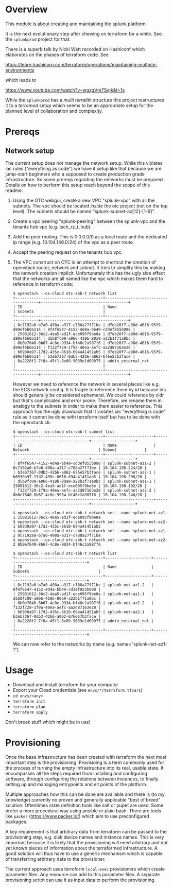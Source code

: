 # Overview

This module is about creating and maintaining the splunk platform.

It is the next evolutionary step after chewing on terraform for a while. See the `splunkprod` project for that.

There is a superb talk by Nicki Watt recorded on Hashiconf which elaborates on the phases of terraform code. See

https://learn.hashicorp.com/terraform/operations/maintaining-multiple-environments

which leads to

https://www.youtube.com/watch?v=wgzgVm7Sqlk&t=1s

While the `splunkprod` has a *multi terralith* structure this project restructures it to a *terramod* setup which seems to be an appropriate setup for the planned level of collaboration and complexity.

# Prereqs
## Network setup
The current setup does not manage the network setup. While this violates iac rules ("everything as code") we have it setup like that because we are jump-start beginners who a supposed to create production grade infrastructure. So some prereqs regarding the networks must be prepared. Details on how to perform this setup reach beyond the scope of this readme.

1. Using the OTC webgui, create a new VPC "splunk-vpc" with all the subnets. The vpc should be located *inside* the otc project (not on the top level). The subnets should be named "splunk-subnet-az[12]-[1-9]".
1. Create a vpc peering "splunk-peering" between the splunk-vpc and the tenants hub vpc (e.g. tsch_rz_t_hub).
1. Add the peer routing. This is 0.0.0.0/0 as a local route and the dedicated ip range (e.g. 10.104.146.0/24) of the vpc as a peer route.
1. Accept the peering request on the tenants hub vpc.
1. The VPC construct on OTC is an attempt to shortcut the creation of openstack router, network and subnet. It tries to simplify this by making the network creation implicit. Unfortunately this has the ugly side effect that the networks are all named like the vpc which makes them hard to reference in terraform code:

    ```
    $ openstack --os-cloud otc-sbb-t network list
    +--------------------------------------+--------------------------------------+--------------------------------------+
    | ID                                   | Name                                 | Subnets                              |
    +--------------------------------------+--------------------------------------+--------------------------------------+
    | 0c7192a0-b7a0-498a-a317-c788a27f71be | d7eb20f7-a98d-4616-95f9-d89ef6b0a114 | 8f4f6547-4152-4d4a-bb49-cd3ef855b098 |
    | 25081612-36c2-4ea5-ad1f-ece095f9be8e | d7eb20f7-a98d-4616-95f9-d89ef6b0a114 | d5b8fc09-a066-419b-80a9-a22b1f71a0bc |
    | 8b0e7640-8b67-4c8e-9934-bf46c2a987f6 | d7eb20f7-a98d-4616-95f9-d89ef6b0a114 | f132f729-1f9a-40ea-aefc-aa2d87163e28 |
    | b6930a97-17d2-435c-8610-694a41451ab5 | d7eb20f7-a98d-4616-95f9-d89ef6b0a114 | b3eb7367-0db3-42b6-a062-676e57b3face |
    | 0a2228f2-7f8a-45f1-8e09-9039e1d09975 | admin_external_net                   |                                      |
    +--------------------------------------+--------------------------------------+--------------------------------------+
    ```
    However we need to reference the network in several places like e.g. the ECS network config. It is fragile to reference them by id because ids should generally be considered ephemeral. We could reference by cidr but that's complicated and error prone. Therefore, we rename them in analogy to the subnets in order to make them easier to reference. This approach has the ugly drawback that it violates iac "everything is code" rule as it cannot be done with terraform itself but has to be done with the openstack cli:

    ```
    $ openstack --os-cloud otc-sbb-t subnet list
    +--------------------------------------+---------------------+--------------------------------------+-------------------+
    | ID                                   | Name                | Network                              | Subnet            |
    +--------------------------------------+---------------------+--------------------------------------+-------------------+
    | 8f4f6547-4152-4d4a-bb49-cd3ef855b098 | splunk-subnet-az1-2 | 0c7192a0-b7a0-498a-a317-c788a27f71be | 10.104.198.224/28 |
    | b3eb7367-0db3-42b6-a062-676e57b3face | splunk-subnet-az2-1 | b6930a97-17d2-435c-8610-694a41451ab5 | 10.104.198.208/28 |
    | d5b8fc09-a066-419b-80a9-a22b1f71a0bc | splunk-subnet-az1-1 | 25081612-36c2-4ea5-ad1f-ece095f9be8e | 10.104.198.192/28 |
    | f132f729-1f9a-40ea-aefc-aa2d87163e28 | splunk-subnet-az2-2 | 8b0e7640-8b67-4c8e-9934-bf46c2a987f6 | 10.104.198.240/28 |
    +--------------------------------------+---------------------+--------------------------------------+-------------------+
    
    $ openstack --os-cloud otc-sbb-t network set --name splunk-net-az1-1 25081612-36c2-4ea5-ad1f-ece095f9be8e
    $ openstack --os-cloud otc-sbb-t network set --name splunk-net-az2-1 b6930a97-17d2-435c-8610-694a41451ab5
    $ openstack --os-cloud otc-sbb-t network set --name splunk-net-az1-2 0c7192a0-b7a0-498a-a317-c788a27f71be
    $ openstack --os-cloud otc-sbb-t network set --name splunk-net-az2-2 8b0e7640-8b67-4c8e-9934-bf46c2a987f6
    
    $ openstack --os-cloud otc-sbb-t network list
    +--------------------------------------+--------------------+--------------------------------------+
    | ID                                   | Name               | Subnets                              |
    +--------------------------------------+--------------------+--------------------------------------+
    | 0c7192a0-b7a0-498a-a317-c788a27f71be | splunk-net-az1-2   | 8f4f6547-4152-4d4a-bb49-cd3ef855b098 |
    | 25081612-36c2-4ea5-ad1f-ece095f9be8e | splunk-net-az1-1   | d5b8fc09-a066-419b-80a9-a22b1f71a0bc |
    | 8b0e7640-8b67-4c8e-9934-bf46c2a987f6 | splunk-net-az2-2   | f132f729-1f9a-40ea-aefc-aa2d87163e28 |
    | b6930a97-17d2-435c-8610-694a41451ab5 | splunk-net-az2-1   | b3eb7367-0db3-42b6-a062-676e57b3face |
    | 0a2228f2-7f8a-45f1-8e09-9039e1d09975 | admin_external_net |                                      |
    +--------------------------------------+--------------------+--------------------------------------+
    ```
    We can now refer to the networks by name (e.g. name="splunk-net-az1-1")

# Usage
- Download and install terraform for your computer
- Export your Cload credentials (see `envs/*/terraform.tfvars`)
- `cd envs/<any>`
- `terraform init`
- `terraform plan`
- `terraform apply`

Don't break stuff which might be in use!

# Provisioning

Once the base infrastructure has been created with terraform the next most
important step is the provisioning. Provisioing is a term commonly used for the
process of turning the empty infrastructure into its real, usable state. It
encompasses all the steps required from installing and configuring software,
through configuring the relations between instances, to finally setting up and
managing entrypoints and eit points of the platform.

Multiple approaches how this can be done are available and there is (to my
knowledge) currently no proven and generally applicable "best of breed"
solution. Oftentimes state definition tools like salt or pupet are used. Some
prefer a more procedural way using ansible or plain bash. There are tools like
`packer` (https://www.packer.io/) which aim to use preconfigured packages.

A key requirement is that arbitrary data from terraform can be passed to the
provisioning step, e.g. disk device names and instance names. This is very
important because it is likely that the provisioning will need arbitrary and
not yet known pieces of information about the terraformed infrastructure. A
good solution will thus have to use a generic mechanism which is capable of
transferring arbitrary data to the provisioner.

The current approach uses terroform `local-exec` provisioners which create
parameter files. Any resource can add to this parameter files. A separate
provisioning script can use it as input data to perform the provisioning.